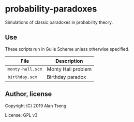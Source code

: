 # probability-paradoxes
Simulations of classic paradoxes in probability theory.

## Use
These scripts run in Guile Scheme unless otherwise specified.

File | Description
-- | --
`monty-hall.scm` | Monty Hall problem
`birthday.scm` | Birthday paradox

## Author, license
Copyright (C) 2019 Alan Tseng

License: GPL v3
